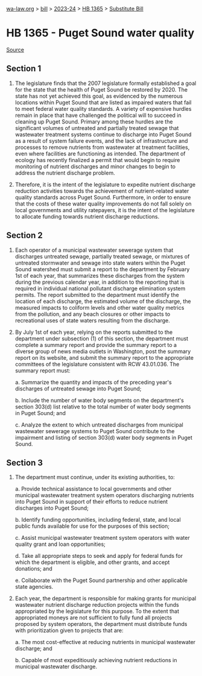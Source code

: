[wa-law.org](/) > [bill](/bill/) > [2023-24](/bill/2023-24/) > [HB 1365](/bill/2023-24/hb/1365/) > [Substitute Bill](/bill/2023-24/hb/1365/S/)

# HB 1365 - Puget Sound water quality

[Source](http://lawfilesext.leg.wa.gov/biennium/2023-24/Pdf/Bills/House%20Bills/1365-S.pdf)

## Section 1
1. The legislature finds that the 2007 legislature formally established a goal for the state that the health of Puget Sound be restored by 2020. The state has not yet achieved this goal, as evidenced by the numerous locations within Puget Sound that are listed as impaired waters that fail to meet federal water quality standards. A variety of expensive hurdles remain in place that have challenged the political will to succeed in cleaning up Puget Sound. Primary among these hurdles are the significant volumes of untreated and partially treated sewage that wastewater treatment systems continue to discharge into Puget Sound as a result of system failure events, and the lack of infrastructure and processes to remove nutrients from wastewater at treatment facilities, even where facilities are functioning as intended. The department of ecology has recently finalized a permit that would begin to require monitoring of nutrient discharges and minor changes to begin to address the nutrient discharge problem.

2. Therefore, it is the intent of the legislature to expedite nutrient discharge reduction activities towards the achievement of nutrient-related water quality standards across Puget Sound. Furthermore, in order to ensure that the costs of these water quality improvements do not fall solely on local governments and utility ratepayers, it is the intent of the legislature to allocate funding towards nutrient discharge reductions.

## Section 2
1. Each operator of a municipal wastewater sewerage system that discharges untreated sewage, partially treated sewage, or mixtures of untreated stormwater and sewage into state waters within the Puget Sound watershed must submit a report to the department by February 1st of each year, that summarizes these discharges from the system during the previous calendar year, in addition to the reporting that is required in individual national pollutant discharge elimination system permits. The report submitted to the department must identify the location of each discharge, the estimated volume of the discharge, the measured impacts to coliform levels and other water quality metrics from the pollution, and any beach closures or other impacts to recreational uses of state waters resulting from the discharge.

2. By July 1st of each year, relying on the reports submitted to the department under subsection (1) of this section, the department must complete a summary report and provide the summary report to a diverse group of news media outlets in Washington, post the summary report on its website, and submit the summary report to the appropriate committees of the legislature consistent with RCW 43.01.036. The summary report must:

    a. Summarize the quantity and impacts of the preceding year's discharges of untreated sewage into Puget Sound;

    b. Include the number of water body segments on the department's section 303(d) list relative to the total number of water body segments in Puget Sound; and

    c. Analyze the extent to which untreated discharges from municipal wastewater sewerage systems to Puget Sound contribute to the impairment and listing of section 303(d) water body segments in Puget Sound.

## Section 3
1. The department must continue, under its existing authorities, to:

    a. Provide technical assistance to local governments and other municipal wastewater treatment system operators discharging nutrients into Puget Sound in support of their efforts to reduce nutrient discharges into Puget Sound;

    b. Identify funding opportunities, including federal, state, and local public funds available for use for the purposes of this section;

    c. Assist municipal wastewater treatment system operators with water quality grant and loan opportunities;

    d. Take all appropriate steps to seek and apply for federal funds for which the department is eligible, and other grants, and accept donations; and

    e. Collaborate with the Puget Sound partnership and other applicable state agencies.

2. Each year, the department is responsible for making grants for municipal wastewater nutrient discharge reduction projects within the funds appropriated by the legislature for this purpose. To the extent that appropriated moneys are not sufficient to fully fund all projects proposed by system operators, the department must distribute funds with prioritization given to projects that are:

    a. The most cost-effective at reducing nutrients in municipal wastewater discharge; and

    b. Capable of most expeditiously achieving nutrient reductions in municipal wastewater discharge.
